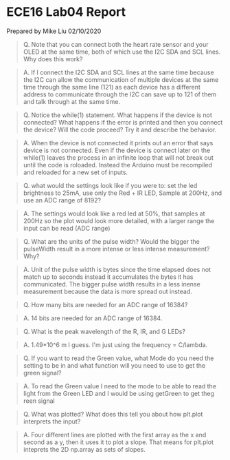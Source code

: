 # ECE16 Lab04 Report
Prepared by Mike Liu
02/10/2020

>Q. Note that you can connect both the heart rate sensor and your OLED at the same time, both of which use the I2C SDA and SCL lines. Why does this work?

>A. If I connect the I2C SDA and SCL lines at the same time because the I2C can allow the communication of multiple devices at the same time through the same line (121) as each device has a different address to communicate through the I2C can save up to 121 of them and talk through at the same time.

>Q. Notice the while(1) statement. What happens if the device is not connected? What happens if the error is printed and then you connect the device? Will the code proceed? Try it and describe the behavior.

>A. When the device is not connected it prints out an error that says device is not connected. Even if the device is connect later on the while(1) leaves the process in an infinite loop that will not break out until the code is roloaded. Instead the Arduino must be recompiled and reloaded for a new set of inputs. 

>Q. what would the settings look like if you were to: set the led brightness to 25mA, use only the Red + IR LED, Sample at 200Hz, and use an ADC range of 8192? 

>A. The settings would look like a red led at 50%, that samples at 200Hz so the plot would look more detailed, with a larger range the input can be read (ADC range)

>Q. What are the units of the pulse width? Would the bigger the pulseWidth result in a more intense or less intense measurement? Why?

>A. Unit of the pulse width is bytes since the time elapsed does not match up to seconds instead it accumulates the bytes it has communicated. The bigger pulse width results in a less inense measurement because the data is more spread out instead.

>Q. How many bits are needed for an ADC range of 16384?

>A. 14 bits are needed for an ADC range of 16384.

>Q. What is the peak wavelength of the R, IR, and G LEDs? 

>A. 1.49*10^6 m I guess. I'm just using the frequency = C/lambda.

>Q. If you want to read the Green value, what Mode do you need the setting to be in and what function will you need to use to get the green signal?

>A. To read the Green value I need to the mode to be able to read the light from the Green LED and I would be using getGreen to get theg reen signal

>Q. What was plotted? What does this tell you about how plt.plot interprets the input? 

>A. Four different lines are plotted with the first array as the x and second as a y, then it uses it to plot a slope. That means for plt.plot inteprets the 2D np.array as sets of slopes.


